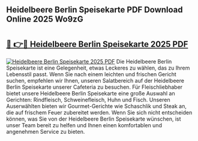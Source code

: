 ## Heidelbeere Berlin Speisekarte PDF Download Online 2025 Wo9zG

# <h2><a href="http://gc94l89.nevu.top/?p=Heidelbeere+Berlin+Speisekarte">🔗 👉🔴 Heidelbeere Berlin Speisekarte 2025 PDF</a></h2>

[![Heidelbeere Berlin Speisekarte 2025 PDF](https://i.imgur.com/dBaPXMq.png)](http://gc94l89.nevu.top/?p=Heidelbeere+Berlin+Speisekarte)
Die Heidelbeere Berlin Speisekarte ist eine Gelegenheit, etwas Leckeres zu wählen, das zu Ihrem Lebensstil passt. Wenn Sie nach einem leichten und frischen Gericht suchen, empfehlen wir Ihnen, unseren Salatbereich auf der Heidelbeere Berlin Speisekarte unserer Cafeteria zu besuchen. Für Fleischliebhaber bietet unsere Heidelbeere Berlin Speisekarte eine große Auswahl an Gerichten: Rindfleisch, Schweinefleisch, Huhn und Fisch. Unseren Auserwählten bieten wir Gourmet-Gerichte wie Schaschlik und Steak an, die auf frischem Feuer zubereitet werden. Wenn Sie sich nicht entscheiden können, was Sie von der Heidelbeere Berlin Speisekarte wünschen, ist unser Team bereit zu helfen und Ihnen einen komfortablen und angenehmen Service zu bieten.
